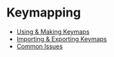 # Keymapping

-   [Using & Making Keymaps](./using_making_keymaps.md)
-   [Importing & Exporting Keymaps](./import_export_keymaps.md)
-   [Common Issues](./common_issues.md)
